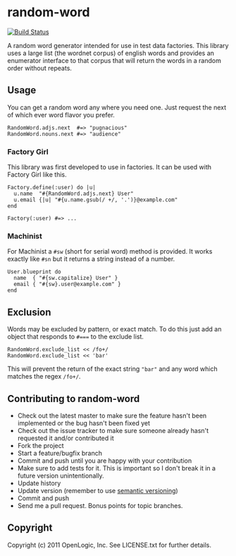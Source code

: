 random-word
====
[![Build Status](https://travis-ci.org/openlogic/random-word.svg?branch=master)](https://travis-ci.org/openlogic/random-word)

A random word generator intended for use in test data factories.  This
library uses a large list (the wordnet corpus) of english words and
provides an enumerator interface to that corpus that will return the
words in a random order without repeats.

Usage
----

You can get a random word any where you need one. Just request the
next of which ever word flavor you prefer.

    RandomWord.adjs.next  #=> "pugnacious"
    RandomWord.nouns.next #=> "audience"
    
### Factory Girl

This library was first developed to use in factories. It can be used
with Factory Girl like this.

    Factory.define(:user) do |u|
      u.name  "#{RandomWord.adjs.next} User"
      u.email {|u| "#{u.name.gsub(/ +/, '.')}@example.com"
    end

    Factory(:user) #=> ...

### Machinist


For Machinist a `#sw` (short for serial word) method is provided. It works exactly like `#sn`
but it returns a string instead of a number.

    User.blueprint do 
      name  { "#{sw.capitalize} User" }
      email { "#{sw}.user@example.com" }
    end

Exclusion
----

Words may be excluded by pattern, or exact match. To do this just add
an object that responds to `#===` to the exclude list.

    RandomWord.exclude_list << /fo+/
    RandomWord.exclude_list << 'bar'

This will prevent the return of the exact string `"bar"` and any word
which matches the regex `/fo+/`.


Contributing to random-word
----
 
* Check out the latest master to make sure the feature hasn't been implemented or the bug hasn't been fixed yet
* Check out the issue tracker to make sure someone already hasn't requested it and/or contributed it
* Fork the project
* Start a feature/bugfix branch
* Commit and push until you are happy with your contribution
* Make sure to add tests for it. This is important so I don't break it in a future version unintentionally.
* Update history
* Update version (remember to use [semantic versioning][semver])
* Commit and push
* Send me a pull request. Bonus points for topic branches.

[semver]:http://semver.org/ 

Copyright
----

Copyright (c) 2011 OpenLogic, Inc. See LICENSE.txt for
further details.

